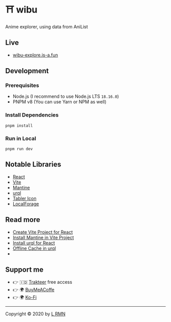 # ⛩ wibu

Anime explorer, using data from AniList

## Live

- [wibu-explore.is-a.fun](https://wibu-explore.is-a.fun/)


## Development

### Prerequisites

- Node.js (I recommend to use Node.js LTS `18.16.0`)
- PNPM v8 (You can use Yarn or NPM as well)

### Install Dependencies

`pnpm install`

### Run in Local

`pnpm run dev`

## Notable Libraries

- [React](https://react.dev/)
- [Vite](https://vitejs.dev/)
- [Mantine](https://mantine.dev/)
- [urql](https://formidable.com/open-source/urql/)
- [Tabler Icon](https://tabler-icons.io/)
- [LocalForage](https://github.com/localForage/localForage)

## Read more

- [Create Vite Project for React](https://vitejs.dev/guide/)
- [Install Mantine in Vite Project](https://mantine.dev/guides/vite/)
- [Install urql for React](https://formidable.com/open-source/urql/docs/basics/react-preact/)
- [Offline Cache in urql](https://formidable.com/open-source/urql/docs/graphcache/offline/)
- 
## Support me

- 👉 🇮🇩 [Trakteer](https://trakteer.id/lrmn) free access
- 👉 🌍 [BuyMeACoffe](https://www.buymeacoffee.com/lrmn)
- 👉 🌍 [Ko-Fi](https://ko-fi.com/lrmn7)

---

Copyright © 2020 by [L RMN](https://is-a.fun/)
